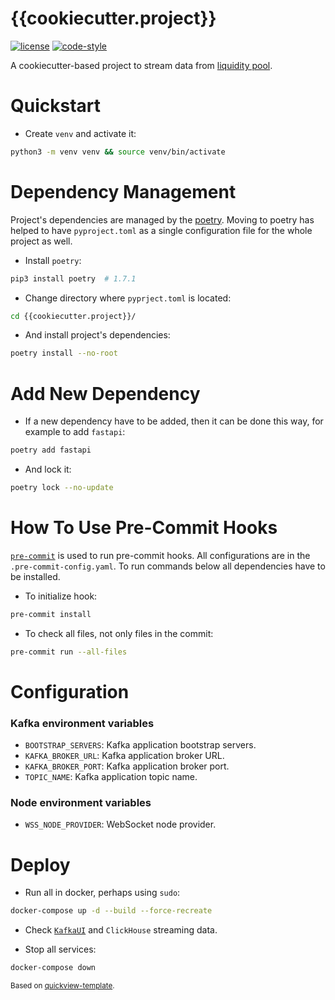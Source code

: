 # {{cookiecutter.project}}

[![license](https://img.shields.io/:license-Apache%202-blue.svg)](https://www.apache.org/licenses/LICENSE-2.0.txt)
[![code-style](https://img.shields.io/badge/code%20style-black-000000.svg)](https://github.com/psf/black)

A cookiecutter-based project to stream data from [liquidity pool](https://{{cookiecutter.blockchain}}/address/{{cookiecutter.address}}).

# Quickstart

- Create `venv` and activate it:
```bash
python3 -m venv venv && source venv/bin/activate
```

# Dependency Management
Project's dependencies are managed by the [poetry](https://python-poetry.org/).
Moving to poetry has helped to have `pyproject.toml` as a single configuration file for the whole project as well.

- Install `poetry`:
```bash
pip3 install poetry  # 1.7.1
```

- Change directory where `pyprject.toml` is located:
```bash
cd {{cookiecutter.project}}/
```

- And install project's dependencies:
```bash
poetry install --no-root
```

# Add New Dependency

- If a new dependency have to be added, then it can be done this way, for example to add `fastapi`:
```bash
poetry add fastapi
```

- And lock it:
```bash
poetry lock --no-update
```

# How To Use Pre-Commit Hooks

[`pre-commit`](https://pre-commit.com/) is used to run pre-commit hooks.
All configurations are in the `.pre-commit-config.yaml`.
To run commands below all dependencies have to be installed.

- To initialize hook:
```bash
pre-commit install
```

- To check all files, not only files in the commit:
```bash
pre-commit run --all-files
```

# Configuration

### Kafka environment variables

- `BOOTSTRAP_SERVERS`: Kafka application bootstrap servers.
- `KAFKA_BROKER_URL`: Kafka application broker URL.
- `KAFKA_BROKER_PORT`: Kafka application broker port.
- `TOPIC_NAME`: Kafka application topic name.

### Node environment variables

- `WSS_NODE_PROVIDER`: WebSocket node provider.

# Deploy

- Run all in docker, perhaps using `sudo`:
```bash
docker-compose up -d --build --force-recreate
```

- Check [`KafkaUI`](http://0.0.0.0:8080/) and `ClickHouse` streaming data.

- Stop all services:
```bash
docker-compose down
```

<p><small>Based on <a target="_blank" href="https://github.com/e183b796621afbf902067460/quickview-template">quickview-template</a>.</small></p>
